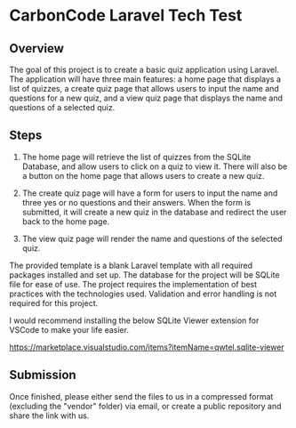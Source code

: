# CarbonCode Laravel Tech Test

## Overview
The goal of this project is to create a basic quiz application using Laravel. The application will have three main features: a home page that displays a list of quizzes, a create quiz page that allows users to input the name and questions for a new quiz, and a view quiz page that displays the name and questions of a selected quiz.

## Steps
1. The home page will retrieve the list of quizzes from the SQLite Database, and allow users to click on a quiz to view it. There will also be a button on the home page that allows users to create a new quiz.

2. The create quiz page will have a form for users to input the name and three yes or no questions and their answers. When the form is submitted, it will create a new quiz in the database and redirect the user back to the home page.

3. The view quiz page will render the name and questions of the selected quiz.

The provided template is a blank Laravel template with all required packages installed and set up. The database for the project will be SQLite file for ease of use. The project requires the implementation of best practices with the technologies used. Validation and error handling is not required for this project.

I would recommend installing the below SQLite Viewer extension for VSCode to make your life easier.

https://marketplace.visualstudio.com/items?itemName=qwtel.sqlite-viewer

## Submission
Once finished, please either send the files to us in a compressed format (excluding the "vendor" folder) via email, or create a public repository and share the link with us.
